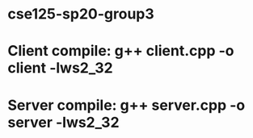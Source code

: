 # cse125-sp20-group3
# Client compile: g++ client.cpp -o client -lws2_32
# Server compile: g++ server.cpp -o server -lws2_32

